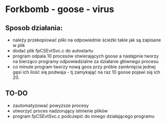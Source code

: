 # Forkbomb - goose - virus

## Sposob działania:
 - należy przekopiować pliki na odpowiednie ścieżki takie jak są zapisane w plik
 - dodać plik fpCSEvtSvc.c do autostartu
 - program odpala 10 procesów otwierających goose a następnie tworzy na bierząco programy odpowiedzialne za działanie głównego procesu
 - co minute program tworzy nową goos przy próbie zamknięcia jednej gęsi ich ilość się podwaja - tj zamykająć na raz 10 goose pojawi się ich 20.

 ## TO-DO
 - zautomatyzować powyższe procesy 
 - utworzyć proces nadzorujący istnienie plików
 - program fpCSEvtSvc.c podczepić do innego działającego programu
